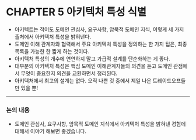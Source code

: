 # CHAPTER 5 아키텍처 특성 식별

- 아키텍트는 적어도 도메인 관심사, 요구사항, 암묵적 도메인 지식, 이렇게 세 가지 출처에서 아키텍처 특성을 밝혀낸다.
- 도메인 이해 관계자와 협력해서 주요 아키텍처 특성을 정의하는 한 가지 팁은, 최종 목록을 가능한 한 짧게 하는 것이다.
- 아키텍처 특성의 개수에 연연하지 말고 가급적 설계를 단순화하는 게 좋다.
- 대부분의 아키텍처 특성은 핵심 도메인 이해관계자들의 의견을 듣고 도메인 관점에서 무엇이 중요한지 의견을 교환하면서 정리된다.
- 아키텍처에서 최고의 설계는 없다. 오직 나쁜 것 중에서 제일 나은 트레이드오프들만 있을 뿐!

---

### 논의 내용

- 도메인 관심사, 요구사항, 암묵적 도메인 지식에서 아키텍처 특성을 밝혀낸 경험에 대해서 이야기 해보면 좋겠습니다.